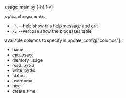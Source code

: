 usage: main.py [-h] [-v]

optional arguments:
  - -h, --help     show this help message and exit
  - -v, --verbose  show the processes table


available columns to specify in update_config["columns"]:
  - name
  - cpu_usage
  - memory_usage
  - read_bytes
  - write_bytes
  - status
  - username
  - nice
  - create_time
